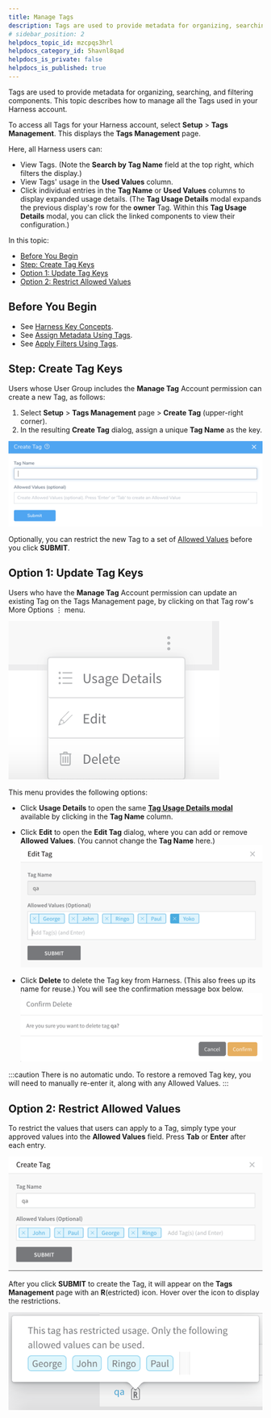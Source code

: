 ```yaml
---
title: Manage Tags
description: Tags are used to provide metadata for organizing, searching, and filtering components. This topic describes how to manage all the Tags used in your Harness account.
# sidebar_position: 2
helpdocs_topic_id: mzcpqs3hrl
helpdocs_category_id: 5havnl8qad
helpdocs_is_private: false
helpdocs_is_published: true
---
```


Tags are used to provide metadata for organizing, searching, and filtering components. This topic describes how to manage all the Tags used in your Harness account.

To access all Tags for your Harness account, select **Setup** > **Tags Management**. This displays the **Tags Management** page.

Here, all Harness users can:

* View Tags. (Note the **Search by Tag Name** field at the top right, which filters the display.)
* View Tags' usage in the **Used Values** column.
* Click individual entries in the **Tag Name** or **Used Values** columns to display expanded usage details. (The **Tag Usage Details** modal expands the previous display's row for the **owner** Tag. Within this **Tag Usage Details** modal, you can click the linked components to view their configuration.)

In this topic:

* [Before You Begin](#before-you-begin)
* [Step: Create Tag Keys](#step-create-tag-keys)
* [Option 1: Update Tag Keys](#option-1-update-tag-keys)
* [Option 2: Restrict Allowed Values](#option-2-restrict-allowed-values)


## Before You Begin

* See [Harness Key Concepts](../../../starthere-firstgen/harness-key-concepts.md).
* See [Assign Metadata Using Tags](tags.md).
* See [Apply Filters Using Tags](apply-filters-using-tags.md).


## Step: Create Tag Keys

Users whose User Group includes the **Manage Tag** Account permission can create a new Tag, as follows:

1. Select **Setup** > **Tags Management** page > **Create Tag** (upper-right corner).
2. In the resulting **Create Tag** dialog, assign a unique **Tag Name** as the key.

![](./static/manage-tags-09.png)

Optionally, you can restrict the new Tag to a set of [Allowed Values](#allowed_values) before you click **SUBMIT**.


## Option 1: Update Tag Keys

Users who have the **Manage Tag** Account permission can update an existing Tag on the Tags Management page, by clicking on that Tag row's More Options ⋮ menu.

![](./static/manage-tags-10.png)

This menu provides the following options:

* Click **Usage Details** to open the same [**Tag Usage Details modal**](#usage_details) available by clicking in the **Tag Name** column.
* Click **Edit** to open the **Edit Tag** dialog, where you can add or remove **Allowed Values**. (You cannot change the **Tag Name** here.)![](./static/manage-tags-11.png)


* Click **Delete** to delete the Tag key from Harness. (This also frees up its name for reuse.) You will see the confirmation message box below.![](./static/manage-tags-12.png)

:::caution
There is no automatic undo. To restore a removed Tag key, you will need to manually re-enter it, along with any Allowed Values.
:::

## Option 2: Restrict Allowed Values

To restrict the values that users can apply to a Tag, simply type your approved values into the **Allowed Values** field. Press **Tab** or **Enter** after each entry.

![](./static/manage-tags-13.png)

After you click **SUBMIT** to create the Tag, it will appear on the **Tags Management** page with an **R**(estricted) icon. Hover over the icon to display the restrictions.

![](./static/manage-tags-14.png)
